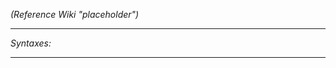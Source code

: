 *(Reference Wiki "placeholder")*


---
*Syntaxes:*

<!-- [] call `BIS_fnc_ambientHelicopters` -->

---
